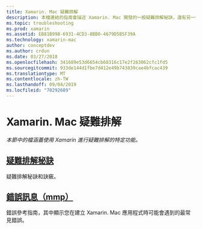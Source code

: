 ```yaml
---
title: Xamarin. Mac 疑難排解
description: 本檔連結的指南會描述 Xamarin. Mac 開發的一般疑難排解秘訣，還有另一個指南會列出 mmp 所產生的錯誤，這項工具會將元件封裝到 Mac 應用程式中。
ms.topic: troubleshooting
ms.prod: xamarin
ms.assetid: EB81B998-6931-4CD3-8BB0-4679D5B5F39A
ms.technology: xamarin-mac
author: conceptdev
ms.author: crdun
ms.date: 03/27/2018
ms.openlocfilehash: 341689e53d6654cb68316c17e2f263062cfc1fd5
ms.sourcegitcommit: 933de144d1fbe7d412e49b743839cae4bfcac439
ms.translationtype: MT
ms.contentlocale: zh-TW
ms.lasthandoff: 09/04/2019
ms.locfileid: "70292689"
---
```

# <a name="xamarinmac-troubleshooting"></a>Xamarin. Mac 疑難排解 

_本節中的檔涵蓋使用 Xamarin 進行疑難排解的特定功能。_

## <a name="troubleshooting-tipsmactroubleshootingtroubleshootingmd"></a>[疑難排解秘訣](~/mac/troubleshooting/troubleshooting.md)

疑難排解秘訣和訣竅。

## <a name="errors-messages-mmpmactroubleshootingmmp-errorsmd"></a>[錯誤訊息（mmp）](~/mac/troubleshooting/mmp-errors.md)

錯誤參考指南，其中顯示您在建立 Xamarin. Mac 應用程式時可能會遇到的最常見錯誤。

